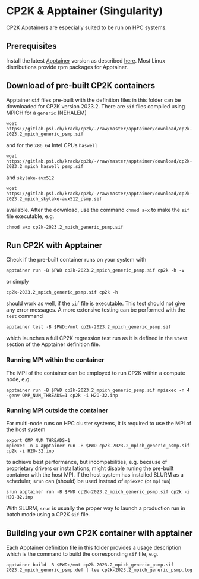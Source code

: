 # CP2K & Apptainer (Singularity)

CP2K Apptainers are especially suited to be run on HPC systems.

## Prerequisites

Install the latest [Apptainer](https://apptainer.org/) version as described [here](https://apptainer.org/docs/admin/latest/installation.html#installation-on-linux). Most Linux distributions provide rpm packages for Apptainer.

## Download of pre-built CP2K containers

Apptainer `sif` files pre-built with the definition files in this folder can be downloaded for CP2K version 2023.2. There are `sif` files compiled using MPICH for a `generic` (NEHALEM)

```
wget https://gitlab.psi.ch/krack/cp2k/-/raw/master/apptainer/download/cp2k-2023.2_mpich_generic_psmp.sif
```

and for the `x86_64` Intel CPUs `haswell`

```
wget https://gitlab.psi.ch/krack/cp2k/-/raw/master/apptainer/download/cp2k-2023.2_mpich_haswell_psmp.sif
```

and `skylake-avx512`

```
wget https://gitlab.psi.ch/krack/cp2k/-/raw/master/apptainer/download/cp2k-2023.2_mpich_skylake-avx512_psmp.sif
```

available. After the download, use the command `chmod a+x` to make the `sif` file executable, e.g.

```
chmod a+x cp2k-2023.2_mpich_generic_psmp.sif
```

## Run CP2K with Apptainer

Check if the pre-built container runs on your system with

```
apptainer run -B $PWD cp2k-2023.2_mpich_generic_psmp.sif cp2k -h -v
```

or simply

```
cp2k-2023.2_mpich_generic_psmp.sif cp2k -h
```

should work as well, if the `sif` file is executable. This test should not give any error messages.
A more extensive testing can be performed with the `test` command

```
apptainer test -B $PWD:/mnt cp2k-2023.2_mpich_generic_psmp.sif
```

which launches a full CP2K regression test run as it is defined in the `%test` section of the Apptainer definition file.

### Running MPI within the container

The MPI of the container can be employed to run CP2K within a compute node, e.g.

```
apptainer run -B $PWD cp2k-2023.2_mpich_generic_psmp.sif mpiexec -n 4 -genv OMP_NUM_THREADS=1 cp2k -i H2O-32.inp
```

### Running MPI outside the container

For multi-node runs on HPC cluster systems, it is required to use the MPI of the host system

```
export OMP_NUM_THREADS=1
mpiexec -n 4 apptainer run -B $PWD cp2k-2023.2_mpich_generic_psmp.sif cp2k -i H2O-32.inp
```

to achieve best performance, but incompabilities, e.g. because of proprietary drivers or installations, might disable runing the pre-built container with the host MPI. If the host system has installed SLURM as a scheduler, `srun` can (should) be used instead of `mpiexec` (or `mpirun`)

```
srun apptainer run -B $PWD cp2k-2023.2_mpich_generic_psmp.sif cp2k -i H2O-32.inp
```

With SLURM, `srun` is usually the proper way to launch a production run in batch mode using a CP2K `sif` file.

## Building your own CP2K container with apptainer

Each Apptainer definition file in this folder provides a usage description which is the command to build the corresponding `sif` file, e.g.

```
apptainer build -B $PWD:/mnt cp2k-2023.2_mpich_generic_psmp.sif 2023.2_mpich_generic_psmp.def | tee cp2k-2023.2_mpich_generic_psmp.log
```
